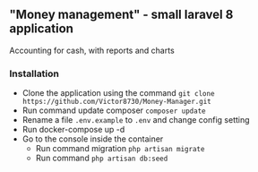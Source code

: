 ## "Money management" - small laravel 8 application

Accounting for cash, with reports and charts

### Installation
+ Clone the application using the command `git clone https://github.com/Victor8730/Money-Manager.git`
+ Run command update composer `composer update`
+ Rename a file `.env.example` to `.env` and change config setting
+ Run docker-compose up -d
+ Go to the console inside the container 
    + Run command migration `php artisan migrate`
    + Run command `php artisan db:seed`

